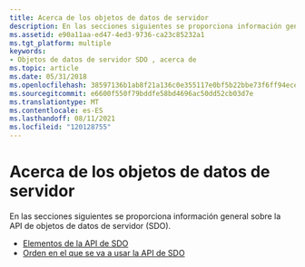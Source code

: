 ```yaml
---
title: Acerca de los objetos de datos de servidor
description: En las secciones siguientes se proporciona información general sobre la API de objetos de datos de servidor (SDO).
ms.assetid: e90a11aa-ed47-4ed3-9736-ca23c85232a1
ms.tgt_platform: multiple
keywords:
- Objetos de datos de servidor SDO , acerca de
ms.topic: article
ms.date: 05/31/2018
ms.openlocfilehash: 38597136b1ab8f21a136c0e355117e0bf5b22bbe73f6ff94eceb6219b163e9b6
ms.sourcegitcommit: e6600f550f79bddfe58bd4696ac50dd52cb03d7e
ms.translationtype: MT
ms.contentlocale: es-ES
ms.lasthandoff: 08/11/2021
ms.locfileid: "120128755"
---
```

# <a name="about-server-data-objects"></a>Acerca de los objetos de datos de servidor

En las secciones siguientes se proporciona información general sobre la API de objetos de datos de servidor (SDO).

-   [Elementos de la API de SDO](/windows/desktop/Nps/sdo-elements-of-the-sdo-api)
-   [Orden en el que se va a usar la API de SDO](/windows/desktop/Nps/sdo-order-in-which-to-use-the-sdo-api)

 

 